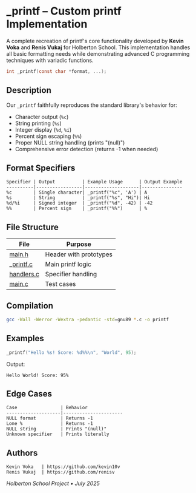 # _printf – Custom printf Implementation

A complete recreation of printf's core functionality developed by **Kevin Voka** and **Renis Vukaj** for Holberton School. This implementation handles all basic formatting needs while demonstrating advanced C programming techniques with variadic functions.

```c
int _printf(const char *format, ...);
```

## Description
Our `_printf` faithfully reproduces the standard library's behavior for:
- Character output (`%c`)
- String printing (`%s`)
- Integer display (`%d`, `%i`)
- Percent sign escaping (`%%`)
- Proper NULL string handling (prints "(null)")
- Comprehensive error detection (returns -1 when needed)

## Format Specifiers

```
Specifier | Output          | Example Usage      | Output Example
----------|-----------------|--------------------|---------------
%c        | Single character| _printf("%c", 'A') | A
%s        | String          | _printf("%s", "Hi")| Hi
%d/%i     | Signed integer  | _printf("%d", -42) | -42
%%        | Percent sign    | _printf("%%")      | %
```

## File Structure

| File               | Purpose |
|--------------------|---------|
| [main.h](https://github.com/kevin10v/holbertonschool-printf/blob/main/main.h) | Header with prototypes |
| [_printf.c](https://github.com/kevin10v/holbertonschool-printf/blob/main/_printf.c) | Main printf logic |
| [handlers.c](https://github.com/kevin10v/holbertonschool-printf/blob/main/handlers.c) | Specifier handling |
| [main.c](https://github.com/kevin10v/holbertonschool-printf/blob/main/main.c) | Test cases |

## Compilation

```bash
gcc -Wall -Werror -Wextra -pedantic -std=gnu89 *.c -o printf
```

## Examples

```c
_printf("Hello %s! Score: %d%%\n", "World", 95);
```
Output:
```
Hello World! Score: 95%
```

## Edge Cases

```
Case                | Behavior
--------------------|----------------------
NULL format         | Returns -1
Lone %              | Returns -1
NULL string         | Prints "(null)"
Unknown specifier   | Prints literally
```

## Authors

```
Kevin Voka   | https://github.com/kevin10v
Renis Vukaj  | https://github.com/renisv
```

*Holberton School Project • July 2025*